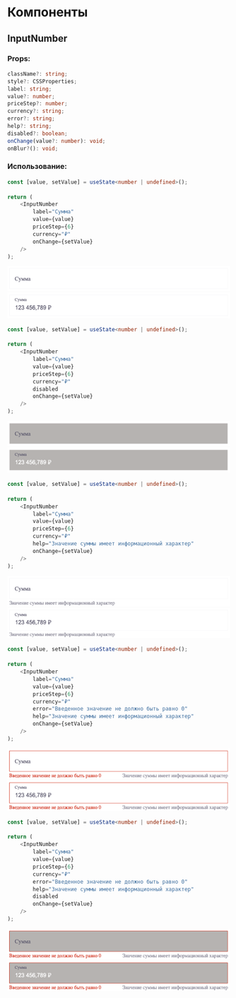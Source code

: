 # Компоненты

## InputNumber

### Props:

```ts
className?: string;
style?: CSSProperties;
label: string;
value?: number;
priceStep?: number;
currency?: string;
error?: string;
help?: string;
disabled?: boolean;
onChange(value?: number): void;
onBlur?(): void;
```

### Использование:

```ts
const [value, setValue] = useState<number | undefined>();

return (
    <InputNumber
        label="Сумма"
        value={value}
        priceStep={6}
        currency="₽"
        onChange={setValue}
    />
);
```

![Рисунок 1](https://github.com/codeBurger770/psb-components/raw/master/readme/1.png)
![Рисунок 2](https://github.com/codeBurger770/psb-components/raw/master/readme/2.png)

```ts
const [value, setValue] = useState<number | undefined>();

return (
    <InputNumber
        label="Сумма"
        value={value}
        priceStep={6}
        currency="₽"
        disabled
        onChange={setValue}
    />
);
```

![Рисунок 3](https://github.com/codeBurger770/psb-components/raw/master/readme/3.png)
![Рисунок 4](https://github.com/codeBurger770/psb-components/raw/master/readme/4.png)

```ts
const [value, setValue] = useState<number | undefined>();

return (
    <InputNumber
        label="Сумма"
        value={value}
        priceStep={6}
        currency="₽"
        help="Значение суммы имеет информационный характер"
        onChange={setValue}
    />
);
```

![Рисунок 5](https://github.com/codeBurger770/psb-components/raw/master/readme/5.png)
![Рисунок 6](https://github.com/codeBurger770/psb-components/raw/master/readme/6.png)

```ts
const [value, setValue] = useState<number | undefined>();

return (
    <InputNumber
        label="Сумма"
        value={value}
        priceStep={6}
        currency="₽"
        error="Введенное значение не должно быть равно 0"
        help="Значение суммы имеет информационный характер"
        onChange={setValue}
    />
);
```

![Рисунок 7](https://github.com/codeBurger770/psb-components/raw/master/readme/7.png)
![Рисунок 8](https://github.com/codeBurger770/psb-components/raw/master/readme/8.png)

```ts
const [value, setValue] = useState<number | undefined>();

return (
    <InputNumber
        label="Сумма"
        value={value}
        priceStep={6}
        currency="₽"
        error="Введенное значение не должно быть равно 0"
        help="Значение суммы имеет информационный характер"
        disabled
        onChange={setValue}
    />
);
```
![Рисунок 9](https://github.com/codeBurger770/psb-components/raw/master/readme/9.png)
![Рисунок 10](https://github.com/codeBurger770/psb-components/raw/master/readme/10.png)
